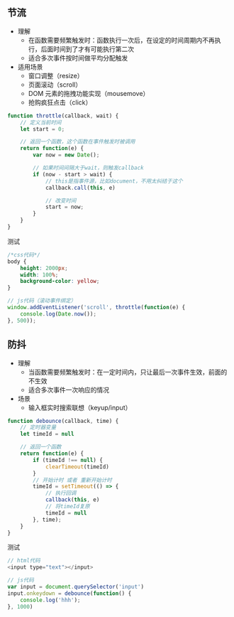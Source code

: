 ## 节流

- 理解
  - 在函数需要频繁触发时：函数执行一次后，在设定的时间周期内不再执行，后面时间到了才有可能执行第二次
  - 适合多次事件按时间做平均分配触发
- 适用场景
  - 窗口调整（resize）
  - 页面滚动（scroll）
  - DOM 元素的拖拽功能实现（mousemove）
  - 抢购疯狂点击（click）

```js
function throttle(callback, wait) {
    // 定义当前时间
    let start = 0;

    // 返回一个函数，这个函数在事件触发时被调用
    return function(e) {
        var now = new Date();

        // 如果时间间隔大于wait，则触发callback
        if (now - start > wait) {
            // this是指事件源，比如document，不用太纠结于这个
            callback.call(this, e)

            // 改变时间
            start = now;
        }
    }
}
```

测试

```css
/*css代码*/
body {
    height: 2000px;
    width: 100%;
    background-color: yellow;
}
```

```js
// js代码（滚动事件绑定）
window.addEventListener('scroll', throttle(function(e) {
    console.log(Date.now());
}, 500));
```

## 防抖

- 理解
  - 当函数需要频繁触发时：在一定时间内，只让最后一次事件生效，前面的不生效
  - 适合多次事件一次响应的情况
- 场景
  - 输入框实时搜索联想（keyup/input）

```js
function debounce(callback, time) {
    // 定时器变量
    let timeId = null

    // 返回一个函数
    return function(e) {
        if (timeId !== null) {
            clearTimeout(timeId)
        }
        // 开始计时 或者 重新开始计时
        timeId = setTimeout(() => {
            // 执行回调
            callback(this, e)
            // 将timeId复原
            timeId = null
        }, time);
    }
}
```

测试

```js
// html代码
<input type="text"></input>

// js代码
var input = document.querySelector('input')
input.onkeydown = debounce(function() {
    console.log('hhh');
}, 1000)
```





































